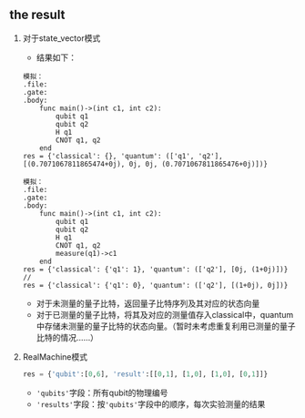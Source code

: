 ## the result
1. 对于state_vector模式
    - 结果如下：
    ```
    模拟：
    .file:
    .gate:
    .body:
        func main()->(int c1, int c2):
            qubit q1
            qubit q2
            H q1
            CNOT q1, q2
        end
    res = {'classical': {}, 'quantum': (['q1', 'q2'], [(0.7071067811865474+0j), 0j, 0j, (0.7071067811865476+0j)])}

    模拟：
    .file:
    .gate:
    .body:
        func main()->(int c1, int c2):
            qubit q1
            qubit q2
            H q1
            CNOT q1, q2
            measure(q1)->c1
        end
    res = {'classical': {'q1': 1}, 'quantum': (['q2'], [0j, (1+0j)])}
    //
    res = {'classical': {'q1': 0}, 'quantum': (['q2'], [(1+0j), 0j])}
    ```
    - 对于未测量的量子比特，返回量子比特序列及其对应的状态向量
    - 对于已测量的量子比特，将其及对应的测量值存入classical中，quantum中存储未测量的量子比特的状态向量。（暂时未考虑重复利用已测量的量子比特的情况……）

2. RealMachine模式
    ```python
    res = {'qubit':[0,6], 'result':[[0,1], [1,0], [1,0], [0,1]]}
    ```
    - `'qubits'`字段：所有qubit的物理编号
    - `'results'`字段：按`'qubits'`字段中的顺序，每次实验测量的结果